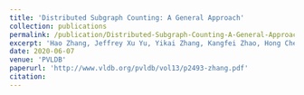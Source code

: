```yaml
---
title: 'Distributed Subgraph Counting: A General Approach'
collection: publications
permalink: /publication/Distributed-Subgraph-Counting-A-General-Approach
excerpt: 'Hao Zhang, Jeffrey Xu Yu, Yikai Zhang, Kangfei Zhao, Hong Cheng'
date: 2020-06-07
venue: 'PVLDB'
paperurl: 'http://www.vldb.org/pvldb/vol13/p2493-zhang.pdf'
citation:
---
```

